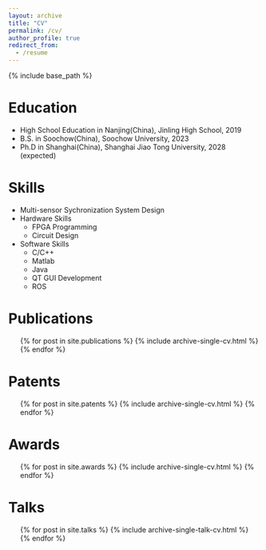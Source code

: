 ```yaml
---
layout: archive
title: "CV"
permalink: /cv/
author_profile: true
redirect_from:
  - /resume
---
```


{% include base_path %}

Education
======
* High School Education in Nanjing(China), Jinling High School, 2019
* B.S. in Soochow(China), Soochow University, 2023
* Ph.D in Shanghai(China), Shanghai Jiao Tong University, 2028 (expected)

Skills
======
* Multi-sensor Sychronization System Design                                                             
* Hardware Skills
  * FPGA Programming
  * Circuit Design
* Software Skills
  * C/C++
  * Matlab
  * Java
  * QT GUI Development
  * ROS 

Publications
======
  <ul>{% for post in site.publications %}
    {% include archive-single-cv.html %}
  {% endfor %}</ul>
  
Patents
======
  <ul>{% for post in site.patents %}
    {% include archive-single-cv.html %}
  {% endfor %}</ul>
  
Awards
======
  <ul>{% for post in site.awards %}
    {% include archive-single-cv.html %}
  {% endfor %}</ul>
  
Talks
======
  <ul>{% for post in site.talks %}
    {% include archive-single-talk-cv.html %}
  {% endfor %}</ul>
  
